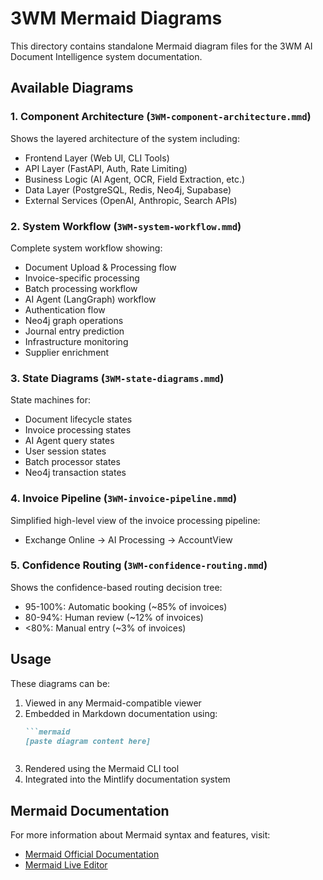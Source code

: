 # 3WM Mermaid Diagrams

This directory contains standalone Mermaid diagram files for the 3WM AI Document Intelligence system documentation.

## Available Diagrams

### 1. Component Architecture (`3WM-component-architecture.mmd`)
Shows the layered architecture of the system including:
- Frontend Layer (Web UI, CLI Tools)
- API Layer (FastAPI, Auth, Rate Limiting)
- Business Logic (AI Agent, OCR, Field Extraction, etc.)
- Data Layer (PostgreSQL, Redis, Neo4j, Supabase)
- External Services (OpenAI, Anthropic, Search APIs)

### 2. System Workflow (`3WM-system-workflow.mmd`)
Complete system workflow showing:
- Document Upload & Processing flow
- Invoice-specific processing
- Batch processing workflow
- AI Agent (LangGraph) workflow
- Authentication flow
- Neo4j graph operations
- Journal entry prediction
- Infrastructure monitoring
- Supplier enrichment

### 3. State Diagrams (`3WM-state-diagrams.mmd`)
State machines for:
- Document lifecycle states
- Invoice processing states
- AI Agent query states
- User session states
- Batch processor states
- Neo4j transaction states

### 4. Invoice Pipeline (`3WM-invoice-pipeline.mmd`)
Simplified high-level view of the invoice processing pipeline:
- Exchange Online → AI Processing → AccountView

### 5. Confidence Routing (`3WM-confidence-routing.mmd`)
Shows the confidence-based routing decision tree:
- 95-100%: Automatic booking (~85% of invoices)
- 80-94%: Human review (~12% of invoices)
- <80%: Manual entry (~3% of invoices)

## Usage

These diagrams can be:
1. Viewed in any Mermaid-compatible viewer
2. Embedded in Markdown documentation using:
   ```markdown
   ```mermaid
   [paste diagram content here]
   ```
   ```
3. Rendered using the Mermaid CLI tool
4. Integrated into the Mintlify documentation system

## Mermaid Documentation

For more information about Mermaid syntax and features, visit:
- [Mermaid Official Documentation](https://mermaid.js.org/)
- [Mermaid Live Editor](https://mermaid.live/) 
